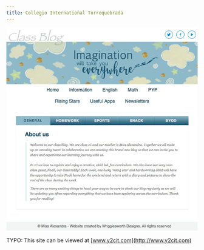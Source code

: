```yaml
---
title: Collegio International Torrequebrada
---
```


![Collegio International Torrequebrada](assets/img/work/proj-1/img1.jpg)

TYPO: This site can be viewed at [www.y2cit.com](http://www.y2cit.com)
